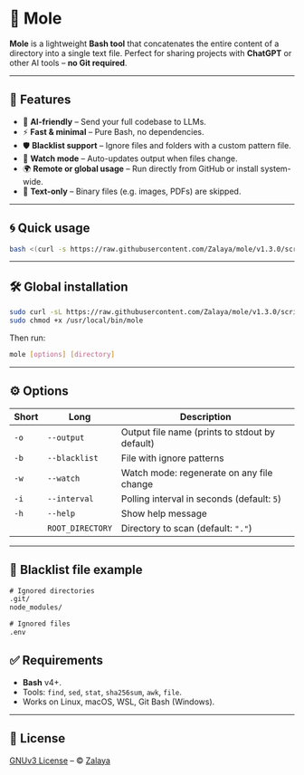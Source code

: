 # 🐲 Mole

**Mole** is a lightweight **Bash tool** that concatenates the entire content of a directory into a single text file.
Perfect for sharing projects with **ChatGPT** or other AI tools – **no Git required**.

---

## 🚀 Features

* 🧠 **AI-friendly** – Send your full codebase to LLMs.
* ⚡ **Fast & minimal** – Pure Bash, no dependencies.
* 🛡️ **Blacklist support** – Ignore files and folders with a custom pattern file.
* 🔄 **Watch mode** – Auto-updates output when files change.
* 🌍 **Remote or global usage** – Run directly from GitHub or install system-wide.
* 📝 **Text-only** – Binary files (e.g. images, PDFs) are skipped.

---

## 🌀 Quick usage

```bash
bash <(curl -s https://raw.githubusercontent.com/Zalaya/mole/v1.3.0/script.sh) [options] [directory]
```

---

## 🛠️ Global installation

```bash
sudo curl -sL https://raw.githubusercontent.com/Zalaya/mole/v1.3.0/script.sh -o /usr/local/bin/mole
sudo chmod +x /usr/local/bin/mole
```

Then run:

```bash
mole [options] [directory]
```

---

## ⚙️ Options

| Short | Long             | Description                                    |
| ----- | ---------------- | ---------------------------------------------- |
| `-o`  | `--output`       | Output file name (prints to stdout by default) |
| `-b`  | `--blacklist`    | File with ignore patterns                      |
| `-w`  | `--watch`        | Watch mode: regenerate on any file change      |
| `-i`  | `--interval`     | Polling interval in seconds (default: `5`)     |
| `-h`  | `--help`         | Show help message                              |
|       | `ROOT_DIRECTORY` | Directory to scan (default: `"."`)             |

---

## 🧾 Blacklist file example

```txt
# Ignored directories
.git/
node_modules/

# Ignored files
.env
```

## ✅ Requirements

* **Bash** v4+.  
* Tools: `find`, `sed`, `stat`, `sha256sum`, `awk`, `file`.
* Works on Linux, macOS, WSL, Git Bash (Windows).

---

## 📄 License

[GNUv3 License](https://github.com/Zalaya/mole/blob/main/LICENSE) – © [Zalaya](https://github.com/Zalaya)
